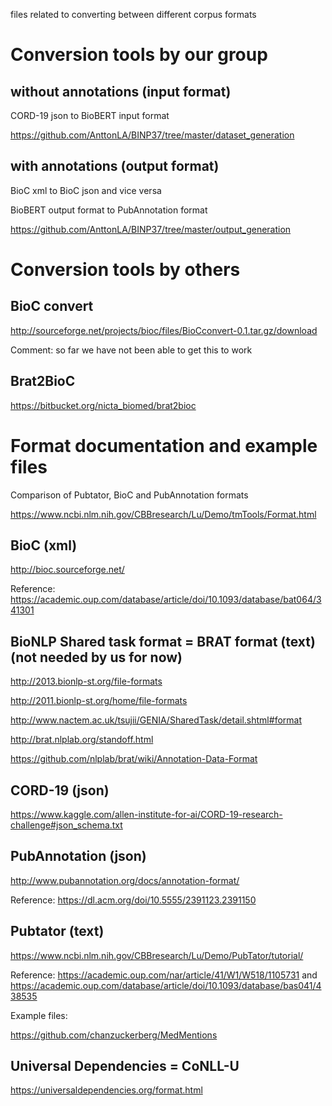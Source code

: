 files related to converting between different corpus formats


# Conversion tools by our group
## without annotations (input format)

CORD-19 json to BioBERT input format

https://github.com/AnttonLA/BINP37/tree/master/dataset_generation

## with annotations (output format)

BioC xml to BioC json and vice versa

BioBERT output format to PubAnnotation format

https://github.com/AnttonLA/BINP37/tree/master/output_generation

# Conversion tools by others
## BioC convert

http://sourceforge.net/projects/bioc/files/BioCconvert-0.1.tar.gz/download

Comment: so far we have not been able to get this to work

## Brat2BioC

https://bitbucket.org/nicta_biomed/brat2bioc


# Format documentation and example files

Comparison of Pubtator, BioC and PubAnnotation formats

https://www.ncbi.nlm.nih.gov/CBBresearch/Lu/Demo/tmTools/Format.html


## BioC (xml)

http://bioc.sourceforge.net/

Reference: https://academic.oup.com/database/article/doi/10.1093/database/bat064/341301

## BioNLP Shared task format = BRAT format (text) (not needed by us for now)

http://2013.bionlp-st.org/file-formats

http://2011.bionlp-st.org/home/file-formats

http://www.nactem.ac.uk/tsujii/GENIA/SharedTask/detail.shtml#format

http://brat.nlplab.org/standoff.html

https://github.com/nlplab/brat/wiki/Annotation-Data-Format


## CORD-19 (json)

https://www.kaggle.com/allen-institute-for-ai/CORD-19-research-challenge#json_schema.txt

## PubAnnotation (json)

http://www.pubannotation.org/docs/annotation-format/

Reference: https://dl.acm.org/doi/10.5555/2391123.2391150

## Pubtator (text)

https://www.ncbi.nlm.nih.gov/CBBresearch/Lu/Demo/PubTator/tutorial/


Reference: https://academic.oup.com/nar/article/41/W1/W518/1105731 and https://academic.oup.com/database/article/doi/10.1093/database/bas041/438535

Example files: 

https://github.com/chanzuckerberg/MedMentions


## Universal Dependencies = CoNLL-U

https://universaldependencies.org/format.html










